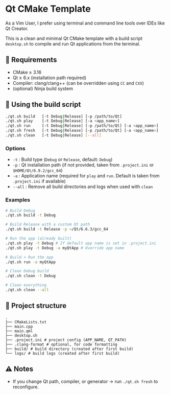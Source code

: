 # Qt CMake Template

As a Vim User, I prefer using terminal and command line tools over IDEs like Qt Creator.

This is a clean and minimal Qt CMake template with a build script `desktop.sh` to compile and run Qt applications from the terminal.

## 🔧 Requirements

- CMake ≥ 3.16
- Qt ≥ 6.x (installation path required)
- Compiler: clang/clang++ (can be overridden using `CC` and `CXX`)
- (optional) Ninja build system

## 🚀 Using the build script

```bash
./qt.sh build   [-t Debug|Release] [-p /path/to/Qt]
./qt.sh play    [-t Debug|Release] [-a <app_name>]
./qt.sh run     [-t Debug|Release] [-p /path/to/Qt] [-a <app_name>]
./qt.sh fresh   [-t Debug|Release] [-p /path/to/Qt] [-a <app_name>]
./qt.sh clean   [-t Debug|Release] [--all]
```

### Options

- `-t` : Build type (`Debug` or `Release`, default: `Debug`)
- `-p` : Qt installation path (if not provided, taken from
  `.project.ini` or `$HOME/Qt/6.9.2/gcc_64`)
- `-a` : Application name (required for `play` and `run`. Default is taken
  from `.project.ini` if available)
- `--all` : Remove all build directories and logs when used with
  `clean`

### Examples

```bash
# Build Debug
./qt.sh build -t Debug

# Build Release with a custom Qt path
./qt.sh build -t Release -p ~/Qt/6.6.3/gcc_64

# Run the app (already built)
./qt.sh play -t Debug # If default app name is set in .project.ini
./qt.sh play -t Debug -a myQtApp # Override app name

# Build + Run the app
./qt.sh run -a myQtApp

# Clean Debug build
./qt.sh clean -t Debug

# Clean everything
./qt.sh clean --all
```

## 📁 Project structure

    .
    ├── CMakeLists.txt
    ├── main.cpp
    ├── main.qml
    ├── desktop.sh
    ├── .project.ini # project config (APP_NAME, QT_PATH)
    ├── .clang-format # optional, for code formatting
    ├── build/ # build directory (created after first build)
    └── logs/ # build logs (created after first build)

## ⚠️ Notes

- If you change Qt path, compiler, or generator → run `./qt.sh fresh`
  to reconfigure.

